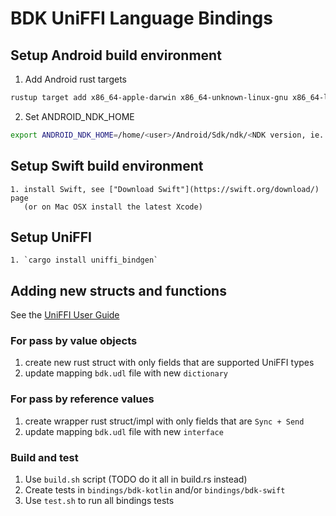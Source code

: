 # BDK UniFFI Language Bindings

## Setup Android build environment

   1. Add Android rust targets

   ```sh
   rustup target add x86_64-apple-darwin x86_64-unknown-linux-gnu x86_64-linux-android aarch64-linux-android armv7-linux-androideabi i686-linux-android
   ```

   2. Set ANDROID_NDK_HOME
   
   ```sh
   export ANDROID_NDK_HOME=/home/<user>/Android/Sdk/ndk/<NDK version, ie. 21.4.7075529>
   ```

## Setup Swift build environment

    1. install Swift, see ["Download Swift"](https://swift.org/download/) page  
       (or on Mac OSX install the latest Xcode)

## Setup UniFFI

    1. `cargo install uniffi_bindgen`

## Adding new structs and functions

See the [UniFFI User Guide](https://mozilla.github.io/uniffi-rs/)

### For pass by value objects

   1. create new rust struct with only fields that are supported UniFFI types
   2. update mapping `bdk.udl` file with new `dictionary`

### For pass by reference values 

   1. create wrapper rust struct/impl with only fields that are `Sync + Send`
   2. update mapping `bdk.udl` file with new `interface`

### Build and test

   1. Use `build.sh` script (TODO do it all in build.rs instead) 
   2. Create tests in `bindings/bdk-kotlin` and/or `bindings/bdk-swift`
   3. Use `test.sh` to run all bindings tests